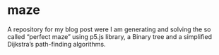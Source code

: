 # maze
A repository for my blog post were I am generating and solving the so called “perfect maze” using p5.js library, a Binary tree and a simplified Dijkstra’s path-finding algorithms.

